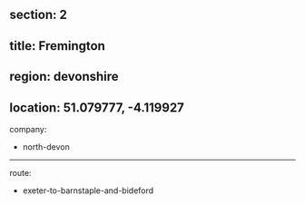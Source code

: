 section: 2
----
title: Fremington
----
region: devonshire
----
location: 51.079777, -4.119927
----
company:
- north-devon
----
route:
- exeter-to-barnstaple-and-bideford
